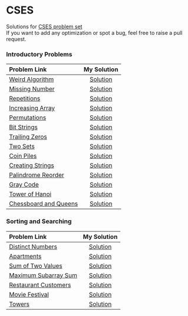 # CSES

Solutions for [CSES problem set](https://cses.fi/problemset/) \
If you want to add any optimization or spot a bug, feel free to raise a pull request.

### Introductory Problems

| Problem Link | My Solution |
| :------------ | :-----------: |
| [Weird Algorithm](https://cses.fi/problemset/task/1068) | [Solution](./Introductory_Problems/Weird_Algorithm.cpp) |
| [Missing Number](https://cses.fi/problemset/task/1083) | [Solution](./Introductory_Problems/Missing_Number.cpp) |
| [Repetitions](https://cses.fi/problemset/task/1069) | [Solution](./Introductory_Problems/Repetitions.cpp) |
| [Increasing Array](https://cses.fi/problemset/task/1094) | [Solution](./Introductory_Problems/Increasing_Array.cpp) |
| [Permutations](https://cses.fi/problemset/task/1070/) | [Solution](./Introductory_Problems/Permutations.cpp) |
| [Bit Strings](https://cses.fi/problemset/task/1617/) | [Solution](./Introductory_Problems/Bit_Strings.cpp) |
| [Trailing Zeros](https://cses.fi/problemset/task/1618) | [Solution](./Introductory_Problems/Trailing_Zeros.cpp) |
| [Two Sets](https://cses.fi/problemset/task/1092/) | [Solution](./Introductory_Problems/Two_Sets.cpp) |
| [Coin Piles](https://cses.fi/problemset/task/1754/) | [Solution](./Introductory_Problems/Coin_Piles.cpp) |
| [Creating Strings](https://cses.fi/problemset/task/1622) | [Solution](./Introductory_Problems/Creating_Strings.cpp) |
| [Palindrome Reorder](https://cses.fi/problemset/task/1755) | [Solution](./Introductory_Problems/Palindrome_Reorder.cpp) |
| [Gray Code](https://cses.fi/problemset/task/2205/) | [Solution](./Introductory_Problems/Gray_Code.cpp) |
| [Tower of Hanoi](https://cses.fi/problemset/task/2165/)  | [Solution](./Introductory_Problems/Tower_of_Hanoi.cpp) |
| [Chessboard and Queens](https://cses.fi/problemset/task/1624/) |  [Solution](./Introductory_Problems/Chessboard_and_Queens.cpp) |


### Sorting and Searching

| Problem Link | My Solution |
| :------------ | :-----------: |
| [Distinct Numbers](https://cses.fi/problemset/task/1621/) | [Solution](./Sorting_and_Searching/Distinct_Numbers.cpp) |
| [Apartments](https://cses.fi/problemset/task/1084/) | [Solution](./Sorting_and_Searching/Apartments.cpp) |
| [Sum of Two Values](https://cses.fi/problemset/result/9002551/) | [Solution](./Sorting_and_Searching/Sum_of_Two_Values.cpp) |
| [Maximum Subarray Sum](https://cses.fi/problemset/task/1643/) | [Solution](./Sorting_and_Searching/Maximum_Subarray_Sum.cpp) |
| [Restaurant Customers](https://cses.fi/problemset/task/1619/) | [Solution](./Sorting_and_Searching/Restaurant_Customers.cpp) |
| [Movie Festival](https://cses.fi/problemset/task/1629/) | [Solution](./Sorting_and_Searching/Movie_Festival.cpp) |
| [Towers](https://cses.fi/problemset/task/1073/) | [Solution](./Sorting_and_Searching/Towers.cpp) |
